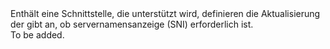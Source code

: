 <Namespace Name="Microsoft.Azure.Management.Network.Fluent.HasServerNameIndication.UpdateDefinition">
  <Docs>
    <summary>Enthält eine Schnittstelle, die unterstützt wird, definieren die Aktualisierung der gibt an, ob servernamensanzeige (SNI) erforderlich ist.</summary> 
    <remarks>To be added.</remarks>
  </Docs>
</Namespace>
